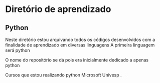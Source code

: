 Diretório de aprendizado
========================

Python
------
Neste diretório estou arquivando todos os códigos desenvolvidos com a finalidade de aprendizado em diversas linguagens
A primeira linguagem será python

O nome do repositório se dá pois era inicialmente dedicado a apenas python

Cursos que estou realizando
    python
        Microsoft
        Univesp
.
